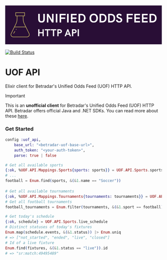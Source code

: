 ![UOF API](https://github.com/efcasado/uof_api/raw/main/assets/readme_logo.png)

[![Build Status](https://github.com/efcasado/uof_api/actions/workflows/elixir.yml/badge.svg?branch=main)](https://github.com/efcasado/uof_api/actions)

# UOF API

Elixir client for Betradar's Unified Odds Feed (UOF) HTTP API.

> [!IMPORTANT]
> This is an **unofficial client** for Betradar's Unified Odds Feed (UOF) HTTP API.
> Betradar offers official Java and .NET SDKs. You can read more about these
> [here](https://sdk.sportradar.com).


### Get Started

```elixir
config :uof_api,
    base_url: "<betradar-uof-base-url>",
    auth_token: "<your-auth-token>",
    parse: true | false
```

```elixir
# Get all available sports
{:ok, %UOF.API.Mappings.Sports{sports: sports}} = UOF.API.Sports.sports
# ...
football = Enum.find(sports, &(&1.name == "Soccer"))

# Get all available tournaments
{:ok, %UOF.API.Mappings.Tournaments{tournaments: tournaments}} = UOF.API.Sports.tournaments
# Get all football tournaments
football_tournaments = Enum.filter(tournaments, &(&1.sport == football))
```

```elixir
# Get today's schedule
{:ok, schedule} = UOF.API.Sports.live_schedule
# Distinct statuses of today's fixtures
Enum.map(schedule.events, &(&1.status)) |> Enum.uniq
# => ["not_started", "ended", "live", "closed"]
# Id of a live fixture
Enum.find(fixtures, &(&1.status == "live")).id
# => "sr:match:49495489"
```